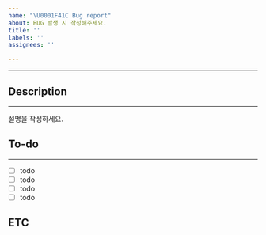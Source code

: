 ```yaml
---
name: "\U0001F41C Bug report"
about: BUG 발생 시 작성해주세요.
title: ''
labels: ''
assignees: ''

---
```


* * *

## Description
* * *
설명을 작성하세요.

## To-do
* * *
- [ ] todo
- [ ] todo
- [ ] todo
- [ ] todo

## ETC
